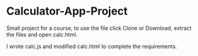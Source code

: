 # Calculator-App-Project

Small project for a course, to use the file click Clone or Download, extract the files and open calc.html.

I wrote calc.js and modified calc.html to complete the requirements.

